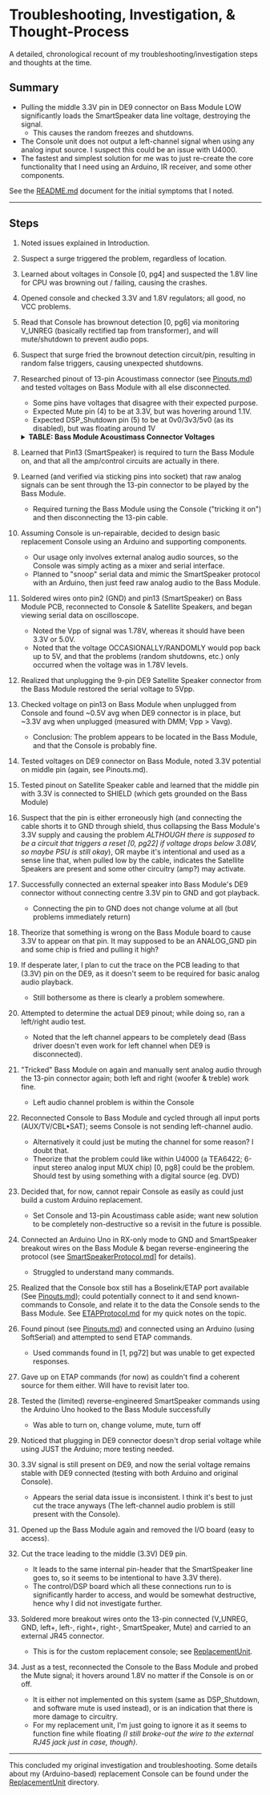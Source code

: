 # Troubleshooting, Investigation, & Thought-Process

A detailed, chronological recount of my troubleshooting/investigation steps and thoughts at the time.

## Summary
- Pulling the middle 3.3V pin in DE9 connector on Bass Module LOW significantly loads the SmartSpeaker data line voltage, destroying the signal.
	- This causes the random freezes and shutdowns.
- The Console unit does not output a left-channel signal when using any analog input source. I suspect this could be an issue with U4000.
- The fastest and simplest solution for me was to just re-create the core functionality that I need using an Arduino, IR receiver, and some other components.

See the [README.md](README.md) document for the initial symptoms that I noted.

---
## Steps
01. Noted issues explained in Introduction.
02. Suspect a surge triggered the problem, regardless of location.
03. Learned about voltages in Console [0, pg4] and suspected the 1.8V line for CPU was browning out / failing, causing the crashes.
04. Opened console and checked 3.3V and 1.8V regulators; all good, no VCC problems.
05. Read that Console has brownout detection [0, pg6] via monitoring V_UNREG (basically rectified tap from transformer), and will mute/shutdown to prevent audio pops.
06. Suspect that surge fried the brownout detection circuit/pin, resulting in random false triggers, causing unexpected shutdowns.
07. Researched pinout of 13-pin Acoustimass connector (see [Pinouts.md](Pinouts.md)) and tested voltages on Bass Module with all else disconnected.
	- Some pins have voltages that disagree with their expected purpose.
	- Expected Mute pin (4) to be at 3.3V, but was hovering around 1.1V.
	- Expected DSP_Shutdown pin (5) to be at 0v0/3v3/5v0 (as its disabled), but was floating around 1V
	<details>
	<summary><b>TABLE: Bass Module Acoustimass Connector Voltages</b></summary>

	Pin # | Module Sleeping, No Console | Module Awake, No Console
	--- | --- | ---
	1 | 29.0V | 28.1V
	2 | GND | GND
	3 | 0.78V (diode?) | 0.91V
	4 | 1.19V | 1.15V
	5 | 1.06V | 1.06V
	6 | 0V | 0V
	7 | 0V | 0V
	8 | 0V | 0V
	9 | 0V | 0V
	10 | 0V | 0V 
	11 | 0.78V (diode?) | 0.93V
	12 | 0V | 0V
	13 | 3.26V | 2.85V
	</details>
08. Learned that Pin13 (SmartSpeaker) is required to turn the Bass Module on, and that all the amp/control circuits are actually in there.
09. Learned (and verified via sticking pins into socket) that raw analog signals can be sent through the 13-pin connector to be played by the Bass Module.
	- Required turning the Bass Module using the Console ("tricking it on") and then disconnecting the 13-pin cable.
10. Assuming Console is un-repairable, decided to design basic replacement Console using an Arduino and supporting components.
	- Our usage only involves external analog audio sources, so the Console was simply acting as a mixer and serial interface.
	- Planned to "snoop" serial data and mimic the SmartSpeaker protocol with an Arduino, then just feed raw analog audio to the Bass Module.
11. Soldered wires onto pin2 (GND) and pin13 (SmartSpeaker) on Bass Module PCB, reconnected to Console & Satellite Speakers, and began viewing serial data on oscilloscope.
	- Noted the Vpp of signal was 1.78V, whereas it should have been 3.3V or 5.0V.
	- Noted that the voltage OCCASIONALLY/RANDOMLY would pop back up to 5V, and that the problems (random shutdowns, etc.) only occurred when the voltage was in 1.78V levels.
12. Realized that unplugging the 9-pin DE9 Satellite Speaker connector from the Bass Module restored the serial voltage to 5Vpp.
13. Checked voltage on pin13 on Bass Module when unplugged from Console and found ~0.5V avg when DE9 connector is in place, but ~3.3V avg when unplugged (measured with DMM; Vpp > Vavg).
	- Conclusion: The problem appears to be located in the Bass Module, and that the Console is probably fine.
14. Tested voltages on DE9 connector on Bass Module, noted 3.3V potential on middle pin (again, see Pinouts.md).
15. Tested pinout on Satellite Speaker cable and learned that the middle pin with 3.3V is connected to SHIELD (which gets grounded on the Bass Module)
16. Suspect that the pin is either erroneously high (and connecting the cable shorts it to GND through shield, thus collapsing the Bass Module's 3.3V supply and causing the problem *ALTHOUGH there is supposed to be a circuit that triggers a reset [0, pg22] if voltage drops below 3.08V, so maybe PSU is still okay*), OR maybe it's intentional and used as a sense line that, when pulled low by the cable, indicates the Satellite Speakers are present and some other circuitry (amp?) may activate.
17. Successfully connected an external speaker into Bass Module's DE9 connector without connecting centre 3.3V pin to GND and got playback.
	- Connecting the pin to GND does not change volume at all (but problems immediately return)
18. Theorize that something is wrong on the Bass Module board to cause 3.3V to appear on that pin. It may supposed to be an ANALOG_GND pin and some chip is fried and pulling it high?
19. If desperate later, I plan to cut the trace on the PCB leading to that (3.3V) pin on the DE9, as it doesn't seem to be required for basic analog audio playback.
	- Still bothersome as there is clearly a problem somewhere.
20. Attempted to determine the actual DE9 pinout; while doing so, ran a left/right audio test.
	- Noted that the left channel appears to be completely dead (Bass driver doesn't even work for left channel when DE9 is disconnected).
21. "Tricked" Bass Module on again and manually sent analog audio through the 13-pin connector again; both left and right (woofer & treble) work fine.
	- Left audio channel problem is within the Console
22. Reconnected Console to Bass Module and cycled through all input ports (AUX/TV/CBL•SAT); seems Console is not sending left-channel audio.
	- Alternatively it could just be muting the channel for some reason? I doubt that.
	- Theorize that the problem could like within U4000 (a TEA6422; 6-input stereo analog input MUX chip) [0, pg8] could be the problem. Should test by using something with a digital source (eg. DVD)
23. Decided that, for now, cannot repair Console as easily as could just build a custom Arduino replacement.
	- Set Console and 13-pin Acoustimass cable aside; want new solution to be completely non-destructive so a revisit in the future is possible.
24. Connected an Arduino Uno in RX-only mode to GND and SmartSpeaker breakout wires on the Bass Module & began reverse-engineering the protocol (see [SmartSpeakerProtocol.md](SmartSpeakerProtocol.md)] for details).
	- Struggled to understand many commands.
25. Realized that the Console box still has a Boselink/ETAP port available (See [Pinouts.md](Pinouts.md)); could potentially connect to it and send known-commands to Console, and relate it to the data the Console sends to the Bass Module. See [ETAPProtocol.md](ETAPProtocol.md) for my quick notes on the topic.
26. Found pinout (see [Pinouts.md](Pinouts.md)) and connected using an Arduino (using SoftSerial) and attempted to send ETAP commands.
	- Used commands found in [1, pg72] but was unable to get expected responses.
27. Gave up on ETAP commands (for now) as couldn't find a coherent source for them either. Will have to revisit later too.
28. Tested the (limited) reverse-engineered SmartSpeaker commands using the Arduino Uno hooked to the Bass Module successfully
	- Was able to turn on, change volume, mute, turn off
29. Noticed that plugging in DE9 connector doesn't drop serial voltage while using JUST the Arduino; more testing needed.
30. 3.3V signal is still present on DE9, and now the serial voltage remains stable with DE9 connected (testing with both Arduino and original Console).
	- Appears the serial data issue is inconsistent. I think it's best to just cut the trace anyways (The left-channel audio problem is still present with the Console).
31. Opened up the Bass Module again and removed the I/O board (easy to access).
32. Cut the trace leading to the middle (3.3V) DE9 pin.
	- It leads to the same internal pin-header that the SmartSpeaker line goes to, so it seems to be intentional to have 3.3V there).
	- The control/DSP board which all these connections run to is significantly harder to access, and would be somewhat destructive, hence why I did not investigate further.
33. Soldered more breakout wires onto the 13-pin connected (V_UNREG, GND, left+, left-, right+, right-, SmartSpeaker, Mute) and carried to an external JR45 connector.
	- This is for the custom replacement console; see [ReplacementUnit](ReplacementUnit/README.md).
34. Just as a test, reconnected the Console to the Bass Module and probed the Mute signal; it hovers around 1.8V no matter if the Console is on or off.
	- It is either not implemented on this system (same as DSP_Shutdown, and software mute is used instead), or is an indication that there is more damage to circuitry.
	- For my replacement unit, I'm just going to ignore it as it seems to function fine while floating *(I still broke-out the wire to the external RJ45 jack just in case, though)*.

---

This concluded my original investigation and troubleshooting. Some details about my (Arduino-based) replacement Console can be found under the [ReplacementUnit](ReplacementUnit/README.md) directory.